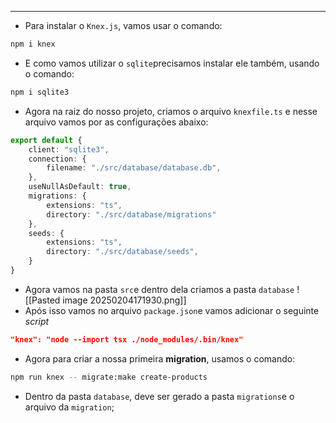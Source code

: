 ___
- Para instalar o `Knex.js`, vamos usar o comando:
```zsh
npm i knex
```
- E como vamos utilizar o `sqlite`precisamos instalar ele também, usando o comando:
```zsh
npm i sqlite3
```
- Agora na raiz do nosso projeto, criamos o arquivo `knexfile.ts` e nesse arquivo vamos por as configurações abaixo:
```ts
export default {
	client: "sqlite3",
	connection: {
		filename: "./src/database/database.db",
	},
	useNullAsDefault: true,
	migrations: {
		extensions: "ts",
		directory: "./src/database/migrations"
	},
	seeds: {
		extensions: "ts",
		directory: "./src/database/seeds",
	}
}
```
- Agora vamos na pasta `src`e dentro dela criamos a pasta `database`
![[Pasted image 20250204171930.png]]
- Após isso vamos no arquivo `package.json`e vamos adicionar o seguinte *script*
```json
"knex": "node --import tsx ./node_modules/.bin/knex"
```
- Agora para criar a nossa primeira **migration**, usamos o comando:
```zsh
npm run knex -- migrate:make create-products
```
- Dentro da pasta `database`, deve ser gerado a pasta `migrations`e o arquivo da `migration`;